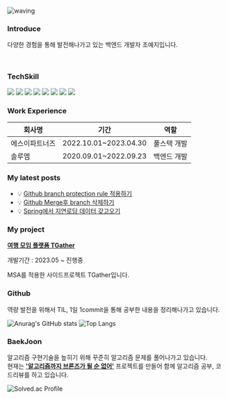 ![waving](https://capsule-render.vercel.app/api?type=waving&height=200&text=yejiCho&fontAlign=80&fontAlignY=40&color=gradient)

<H3> Introduce </H3>

다양한 경험을 통해 발전해나가고 있는 백엔드 개발자 조예지입니다.

</br>
<div>

</div>

<H3> TechSkill </H3>
<div>
  <img src="https://img.shields.io/badge/Spring-6DB33F?style=for-the-badge&logo=Spring&logoColor=white">
 <img src="https://img.shields.io/badge/postgresql-4169E1?style=for-the-badge&logo=postgresql&logoColor=white">
 <img src="https://img.shields.io/badge/microsoftsqlserver-CC2927?style=for-the-badge&logo=microsoftsqlserver&logoColor=white">
 <img src="https://img.shields.io/badge/JAVA-red?style=for-the-badge&logo=OpenJDK&logoColor=white">
 <img src="https://img.shields.io/badge/javascript-F7DF1E?style=for-the-badge&logo=javascript&logoColor=white">
 <img src="https://img.shields.io/badge/python-3776AB?style=for-the-badge&logo=python&logoColor=white">
 <img src="https://img.shields.io/badge/jquery-0769AD?style=for-the-badge&logo=jquery&logoColor=white">
 <img src="https://img.shields.io/badge/vue.js-4FC08D?style=for-the-badge&logo=vuedotjs&logoColor=white">

 </div>

<H3> Work Experience </H3>

|회사명|기간|역할|
|---|--|--|
|에스이파트너즈|2022.10.01~2023.04.30|풀스택 개발|
|솔루엠|2020.09.01~2022.09.23|백엔드 개발|

<H3>My latest posts </H3>

- 💡 [Github branch protection rule 적용하기](https://yejipro.tistory.com/entry/Github-Branch-Protection-Rule-%EC%A0%81%EC%9A%A9%ED%95%98%EA%B8%B0) </br>
- 💡 [Github Merge후 branch 삭제하기](https://yejipro.tistory.com/entry/Github-Github-PR%ED%9B%84-%EB%B8%8C%EB%9E%9C%EC%B9%98-%EC%82%AD%EC%A0%9C%ED%95%98%EA%B8%B0) 
- 💡 [Spring에서 지연로딩 데이터 갖고오기](https://yejipro.tistory.com/entry/Spring%EC%97%90%EC%84%9C-%EC%A7%80%EC%97%B0%EB%A1%9C%EB%94%A9-%EB%8D%B0%EC%9D%B4%ED%84%B0-%EA%B0%96%EA%B3%A0%EC%98%A4%EA%B8%B0) 

<H3>My project </H3>

**[여행 모임 플랫폼 TGather](https://github.com/growth-genius)** </br>

개발기간 : 2023.05 ~ 진행중 </br>

MSA를 적용한 사이드프로젝트 TGather입니다. </br>



<H3> Github </H3>

역량 발전을 위해서 TIL, 1일 1commit을 통해 공부한 내용을 정리해나가고 있습니다.

<div>

![Anurag's GitHub stats](https://github-readme-stats.vercel.app/api?username=cyeji&show_icons=true&theme=tokyonight)
![Top Langs](https://github-readme-stats.vercel.app/api/top-langs/?username=cyeji&layout=compact&theme=tokyonight)

</div>

<H3> BaekJoon </H3>

알고리즘 구현기술을 높히기 위해 꾸준히 알고리즘 문제를 풀어나가고 있습니다. </br>
현재는 **['알고리즘까지 브론즈가 될 순 없어'](https://github.com/algorithm-cote-study/baekjoon-algorithm)** 프로젝트를 만들어
함께 알고리즘 공부, 코드리뷰를 하고 있습니다.


![Solved.ac Profile](http://mazassumnida.wtf/api/generate_badge?boj=goe152)


